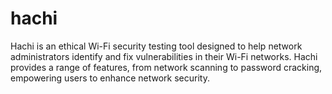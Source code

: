 # hachi
Hachi is an ethical Wi-Fi security testing tool designed to help network administrators identify and fix vulnerabilities in their Wi-Fi networks. Hachi provides a range of features, from network scanning to password cracking, empowering users to enhance network security.
